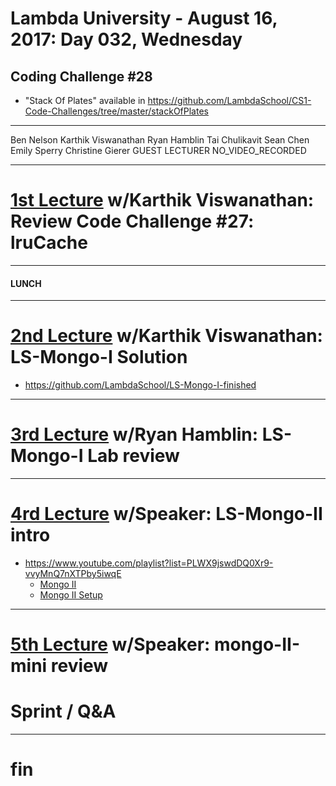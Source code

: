 # Lambda University - August 16, 2017: Day 032, Wednesday
## Coding Challenge #28
- "Stack Of Plates" available in https://github.com/LambdaSchool/CS1-Code-Challenges/tree/master/stackOfPlates
***
Ben Nelson
Karthik Viswanathan
Ryan Hamblin
Tai Chulikavit
Sean Chen
Emily Sperry
Christine Gierer
GUEST LECTURER
NO_VIDEO_RECORDED
***
# [1st Lecture](https://youtu.be/Y9vyiZ9qnlw) w/Karthik Viswanathan: Review Code Challenge #27: lruCache
***
#### LUNCH
***
# [2nd Lecture](https://youtu.be/cSNmaz_Hi8w) w/Karthik Viswanathan: LS-Mongo-I Solution
- https://github.com/LambdaSchool/LS-Mongo-I-finished

***
# [3rd Lecture](NO_VIDEO_RECORDED) w/Ryan Hamblin: LS-Mongo-I Lab review
***
# [4rd Lecture](VIDEO_RECORDED_NOT_POSTED) w/Speaker: LS-Mongo-II intro
- https://www.youtube.com/playlist?list=PLWX9jswdDQ0Xr9-vvyMnQ7nXTPby5iwqE
  - [Mongo II](https://youtu.be/dXqBgRHw_y4)
  - [Mongo II Setup](https://youtu.be/JSzuL44eakA)

***
# [5th Lecture](VIDEO_RECORDED_NOT_POSTED) w/Speaker: mongo-II-mini review
# Sprint / Q&A
***
# fin
